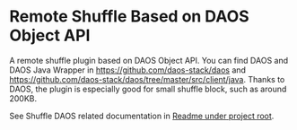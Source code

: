 # Remote Shuffle Based on DAOS Object API

A remote shuffle plugin based on DAOS Object API. You can find DAOS and DAOS Java Wrapper in https://github.com/daos-stack/daos and https://github.com/daos-stack/daos/tree/master/src/client/java.
Thanks to DAOS, the plugin is especially good for small shuffle block, such as around 200KB.

See Shuffle DAOS related documentation in [Readme under project root](../README.md).
